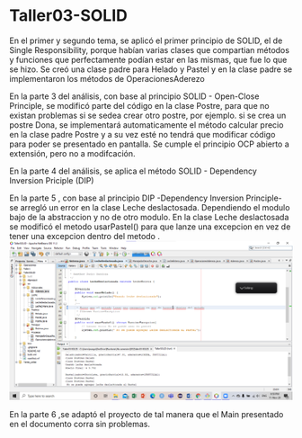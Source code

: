 # Taller03-SOLID

En el primer y segundo tema, se aplicó el primer principio de SOLID, el de Single Responsibility, porque habían varias clases que compartian métodos y funciones que perfectamente podían estar en las mismas, que fue lo que se hizo. Se creó una clase padre para Helado y Pastel y en la clase padre se implementaron los métodos de OperacionesAderezo

En la parte 3 del análisis, con base al principio SOLID - Open-Close Principle, se modificó parte del código en la clase Postre, para que no existan problemas si se sedea crear otro postre, por ejemplo. si se crea un postre Dona, se implementará automaticamente el método calcular precio en la clase padre Postre y a su vez esté no tendrá que modificar código para poder se presentado en pantalla. Se cumple el principio OCP abierto a extensión, pero no a modifcación.

En la parte 4 del análisis, se aplica el método SOLID -  Dependency Inversion Priciple (DIP) 

En la parte 5 , con base al principio DIP -Dependency Inversion Principle- se arregló un error en la clase Leche deslactosada. Dependiendo el modulo bajo de  la abstraccion y no de otro modulo. En la clase Leche deslactosada se modificó el metodo usarPastel() para que lanze una excepcion en vez de tener una excepcion dentro del metodo .
![Image](https://github.com/KevinChevez/Taller03-SOLID/blob/main/leche.png)

En la parte 6 ,se adaptó el proyecto de tal manera que el Main presentado en el documento corra sin problemas.


